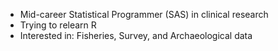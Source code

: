 - Mid-career Statistical Programmer (SAS) in clinical research
- Trying to relearn R
- Interested in: Fisheries, Survey, and Archaeological data 

<!---
metaDacite/metaDacite is a ✨ special ✨ repository because its `README.md` (this file) appears on your GitHub profile.
You can click the Preview link to take a look at your changes.
--->
